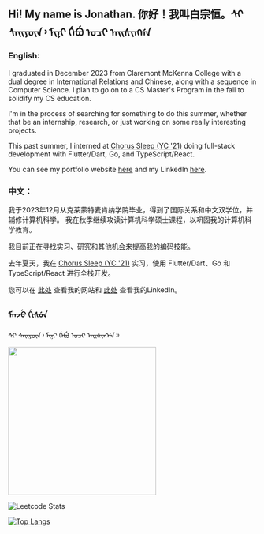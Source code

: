 ## Hi! My name is Jonathan. 你好！我叫白宗恒。ᠰᡳ ᠰᠠᡳᠶᡡᠨ᠈ ᠮᡳᠨᡳ ᡤᡝᠪᡠ ᠣᠴᡳ ᠠᡳᠰᡳᠩᡤᠠ

### English:

I graduated in December 2023 from Claremont
            McKenna College with a dual degree in International Relations and
            Chinese, along with a sequence in Computer Science. I plan to go on to a CS Master's Program in the fall to
            solidify my CS education. 

I'm in the process of searching for something to do this summer, whether that be an internship, research, or just working on some really interesting projects.

This past summer, I interned at [Chorus Sleep (YC '21)](https://www.chorussleep.com/) doing full-stack development with Flutter/Dart, Go, and TypeScript/React.


You can see my portfolio website [here](http://jbecker.me) and my LinkedIn [here](https://www.linkedin.com/in/jonathan-becker-593069238/).

### 中文：

我于2023年12月从克莱蒙特麦肯纳学院毕业，得到了国际关系和中文双学位，并辅修计算机科学。 我在秋季继续攻读计算机科学硕士课程，以巩固我的计算机科学教育。

我目前正在寻找实习、研究和其他机会来提高我的编码技能。

去年夏天，我在 [Chorus Sleep (YC '21)](https://www.chorussleep.com/) 实习，使用 Flutter/Dart、Go 和 TypeScript/React 进行全栈开发。


您可以在 [此处](http://jbecker.me) 查看我的网站和 [此处](https://www.linkedin.com/in/jonathan-becker-593069238/) 查看我的LinkedIn。


### ᠮᠠᠨᠵᡠ ᡤᡳᠰᡠᠨ 

ᠰᡳ ᠰᠠᡳᠶᡡᠨ᠈ ᠮᡳᠨᡳ ᡤᡝᠪᡠ ᠣᠴᡳ ᠠᡳᠰᡳᠩᡤᠠ᠉

<img src="https://github.com/jbecker7/jbecker7/assets/76632760/ead0869c-d8e0-47eb-9b5a-bd993fbab2ef" width=300px>



![Leetcode Stats](https://leetcard.jacoblin.cool/qiannianchong7)

[![Top Langs](https://github-readme-stats.vercel.app/api/top-langs/?username=jbecker7&hide=css,html,assembly,scilab,astro)](https://github.com/jbecker7/github-readme-stats)

